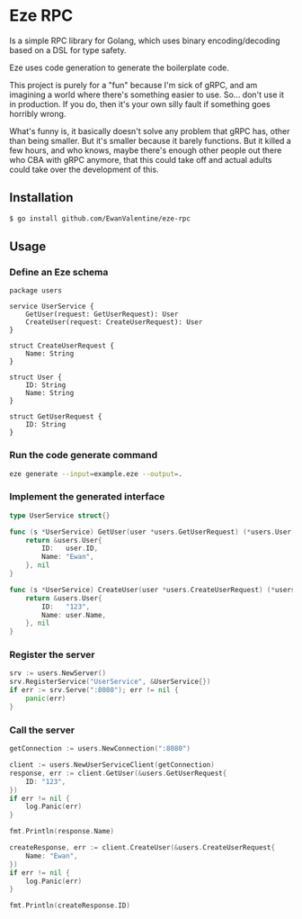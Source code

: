 # Eze RPC

Is a simple RPC library for Golang, which uses binary encoding/decoding based on  a DSL for type safety. 

Eze uses code generation to generate the boilerplate code.

This project is purely for a "fun" because I'm sick of gRPC, and am imagining a world where there's something easier to use. So... don't use it in production. If you do, then it's your own silly fault if something goes horribly wrong.

What's funny is, it basically doesn't solve any problem that gRPC has, other than being smaller. But it's smaller because it barely functions. But it killed a few hours, and who knows, maybe there's enough other people out there who CBA with gRPC anymore, that this could take off and actual adults could take over the development of this.


## Installation

```bash
$ go install github.com/EwanValentine/eze-rpc
```

## Usage

### Define an Eze schema

```
package users

service UserService {
	GetUser(request: GetUserRequest): User
	CreateUser(request: CreateUserRequest): User
}

struct CreateUserRequest {
	Name: String
}

struct User {
	ID: String
	Name: String
}

struct GetUserRequest {
	ID: String
}
```

### Run the code generate command
```bash
eze generate --input=example.eze --output=.
```

### Implement the generated interface
```go
type UserService struct{}

func (s *UserService) GetUser(user *users.GetUserRequest) (*users.User, error) {
	return &users.User{
		ID:   user.ID,
		Name: "Ewan",
	}, nil
}

func (s *UserService) CreateUser(user *users.CreateUserRequest) (*users.User, error) {
	return &users.User{
		ID:   "123",
		Name: user.Name,
	}, nil
}
```

### Register the server

```go
srv := users.NewServer()
srv.RegisterService("UserService", &UserService{})
if err := srv.Serve(":8080"); err != nil {
    panic(err)
}
```

### Call the server

```go
getConnection := users.NewConnection(":8080")

client := users.NewUserServiceClient(getConnection)
response, err := client.GetUser(&users.GetUserRequest{
    ID: "123",
})
if err != nil {
    log.Panic(err)
}

fmt.Println(response.Name)

createResponse, err := client.CreateUser(&users.CreateUserRequest{
    Name: "Ewan",
})
if err != nil {
    log.Panic(err)
}

fmt.Println(createResponse.ID)
```
